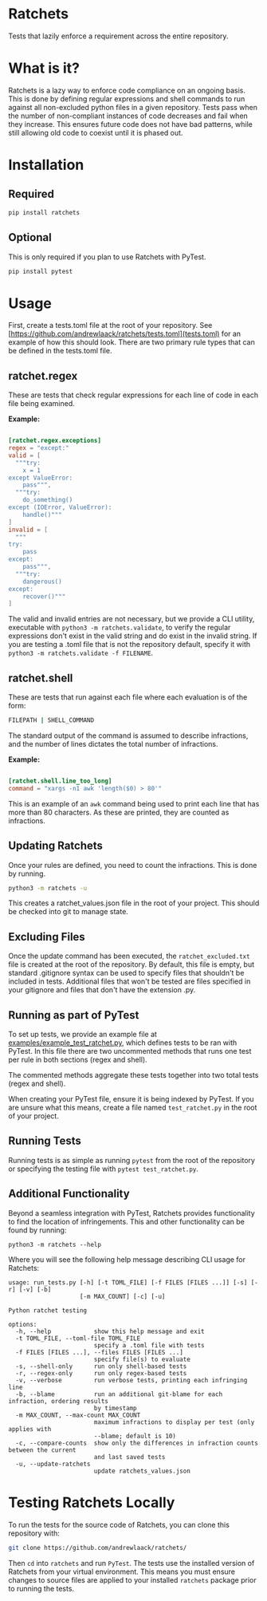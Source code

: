 # Ratchets

Tests that lazily enforce a requirement across the entire repository.

# What is it?

Ratchets is a lazy way to enforce code compliance on an ongoing basis. This is done by defining regular expressions and shell commands to run against all non-excluded python files in a given repository. Tests pass when the number of non-compliant instances of code decreases and fail when they increase. This ensures future code does not have bad patterns, while still allowing old code to coexist until it is phased out. 

# Installation

## Required

```bash
pip install ratchets
```

## Optional

This is only required if you plan to use Ratchets with PyTest.

```bash
pip install pytest
```

# Usage

First, create a tests.toml file at the root of your repository. See [https://github.com/andrewlaack/ratchets/tests.toml](tests.toml) for an example of how this should look. There are two primary rule types that can be defined in the tests.toml file. 

## ratchet.regex

These are tests that check regular expressions for each line of code in each file being examined.

**Example:**

```toml

[ratchet.regex.exceptions]
regex = "except:"
valid = [
  """try:
    x = 1
except ValueError:
    pass""",
  """try:
    do_something()
except (IOError, ValueError):
    handle()"""
]
invalid = [
  """
try:
    pass
except:
    pass""",
  """try:
    dangerous()
except:
    recover()"""
]

```

The valid and invalid entries are not necessary, but we provide a CLI utility, executable with ```python3 -m ratchets.validate```, to verify the regular expressions don't exist in the valid string and do exist in the invalid string. If you are testing a .toml file that is not the repository default, specify it with ```python3 -m ratchets.validate -f FILENAME```. 

## ratchet.shell

These are tests that run against each file where each evaluation is of the form:

```bash
FILEPATH | SHELL_COMMAND

```

The standard output of the command is assumed to describe infractions, and the number of lines dictates the total number of infractions.

**Example:**

```toml

[ratchet.shell.line_too_long]
command = "xargs -n1 awk 'length($0) > 80'"

```

This is an example of an `awk` command being used to print each line that has more than 80 characters. As these are printed, they are counted as infractions.

## Updating Ratchets

Once your rules are defined, you need to count the infractions. This is done by running.

```bash
python3 -m ratchets -u
```

This creates a ratchet_values.json file in the root of your project. This should be checked into git to manage state.

## Excluding Files

Once the update command has been executed, the `ratchet_excluded.txt` file is created at the root of the repository. By default, this file is empty, but standard .gitignore syntax can be used to specify files that shouldn't be included in tests. Additional files that won't be tested are files specified in your gitignore and files that don't have the extension .py.

## Running as part of PyTest

To set up tests, we provide an example file at [examples/example_test_ratchet.py](https://github.com/andrewlaack/ratchets/examples/example_test_ratchet.py), which defines tests to be ran with PyTest. In this file there are two uncommented methods that runs one test per rule in both sections (regex and shell).

The commented methods aggregate these tests together into two total tests (regex and shell).

When creating your PyTest file, ensure it is being indexed by PyTest. If you are unsure what this means, create a file named `test_ratchet.py` in the root of your project.

## Running Tests

Running tests is as simple as running ```pytest``` from the root of the repository or specifying the testing file with ```pytest test_ratchet.py```.

## Additional Functionality

Beyond a seamless integration with PyTest, Ratchets provides functionality to find the location of infringements. This and other functionality can be found by running:

```
python3 -m ratchets --help
```

Where you will see the following help message describing CLI usage for Ratchets:

```
usage: run_tests.py [-h] [-t TOML_FILE] [-f FILES [FILES ...]] [-s] [-r] [-v] [-b]
                    [-m MAX_COUNT] [-c] [-u]

Python ratchet testing

options:
  -h, --help            show this help message and exit
  -t TOML_FILE, --toml-file TOML_FILE
                        specify a .toml file with tests
  -f FILES [FILES ...], --files FILES [FILES ...]
                        specify file(s) to evaluate
  -s, --shell-only      run only shell-based tests
  -r, --regex-only      run only regex-based tests
  -v, --verbose         run verbose tests, printing each infringing line
  -b, --blame           run an additional git-blame for each infraction, ordering results
                        by timestamp
  -m MAX_COUNT, --max-count MAX_COUNT
                        maximum infractions to display per test (only applies with
                        --blame; default is 10)
  -c, --compare-counts  show only the differences in infraction counts between the current
                        and last saved tests
  -u, --update-ratchets
                        update ratchets_values.json
```

# Testing Ratchets Locally

To run the tests for the source code of Ratchets, you can clone this repository with:

```bash
git clone https://github.com/andrewlaack/ratchets/
```

Then `cd` into `ratchets` and run `PyTest`. The tests use the installed version of Ratchets from your virtual environment. This means you must ensure changes to source files are applied to your installed `ratchets` package prior to running the tests.
